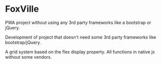 # FoxVille
PWA project without using any 3rd party frameworks like a bootstrap or jQuery.

Development of project that doesn't need some 3rd party frameworks like bootstrap/jQuery.

A grid system based on the flex display property.
All functions in native js without some vendors.